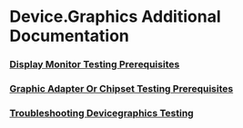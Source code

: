 # Device.Graphics Additional Documentation
### [Display Monitor Testing Prerequisites](testref/display_monitor_testing_prerequisites.md.md)
### [Graphic Adapter Or Chipset Testing Prerequisites](testref/graphic_adapter_or_chipset_testing_prerequisites.md.md)
### [Troubleshooting Devicegraphics Testing](testref/troubleshooting_devicegraphics_testing.md.md)
